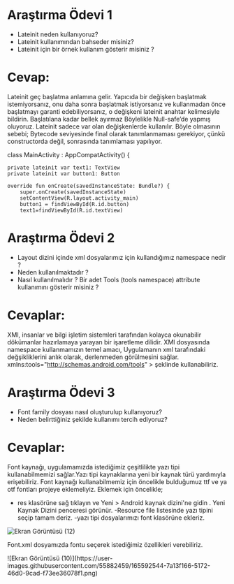 
# Araştırma Ödevi 1 
- Lateinit neden kullanıyoruz?
- Lateinit kullanımından bahseder misiniz?
- Lateinit için bir örnek kullanım gösterir misiniz ?

# Cevap:
Lateinit geç başlatma anlamına gelir. Yapıcıda bir değişken başlatmak istemiyorsanız, onu daha sonra başlatmak istiyorsanız ve
kullanmadan önce başlatmayı garanti edebiliyorsanız, o değişkeni lateinit anahtar kelimesiyle bildirin. Başlatılana kadar bellek ayırmaz
Böylelikle Null-safe’de yapmış oluyoruz. Lateinit sadece var olan değişkenlerde kullanılır. Böyle olmasının sebebi; Bytecode seviyesinde final
olarak tanımlanmaması gerekiyor, çünkü constructorda değil, sonrasında tanımlaması yapılıyor.

class MainActivity : AppCompatActivity() {

    private lateinit var text1: TextView
    private lateinit var button1: Button

    override fun onCreate(savedInstanceState: Bundle?) {
        super.onCreate(savedInstanceState)
        setContentView(R.layout.activity_main)
        button1 = findViewById(R.id.button)
        text1=findViewById(R.id.textView)
        
        

# Araştırma Ödevi 2
- Layout dizini içinde xml dosyalarımız için kullandığımız namespace nedir ?
- Neden kullanılmaktadır ?
- Nasıl kullanılmalıdır ?
Bir adet Tools (tools namespace) attribute kullanımını gösterir misiniz ?
# Cevaplar:
XMl, insanlar ve bilgi işletim sistemleri tarafından kolayca okunabilir dökümanlar hazırlamaya yarayan bir işaretleme dilidir.
XMl dosyasında namespace kullanmamızın temel amacı, Uygulamanın xml tarafındaki değşikliklerini anlık olarak, derlenmeden görülmesini sağlar. 
xmlns:tools="http://schemas.android.com/tools" > şeklinde kullanabiliriz.

# Araştırma Ödevi 3
- Font family dosyası nasıl oluşturulup kullanıyoruz?
- Neden belirttiğiniz şekilde kullanımı tercih ediyoruz?
# Cevaplar:

Font kaynağı, uygulamamızda istediğimiz çeşitlilikte yazı tipi kullanabilmemizi sağlar.Yazı tipi kaynaklarına yeni bir kaynak türü yardımıyla erişebiliriz. Font kaynağı kullanabilmemiz için öncelikle bulduğumuz ttf ve ya otf fontları projeye eklemeliyiz. Eklemek için öncelikle;
- res klasörüne sağ tıklayın ve Yeni > Android kaynak dizini'ne gidin .
Yeni Kaynak Dizini penceresi görünür.
-Resource file listesinde yazı tipini seçip tamam deriz.
-yazı tipi dosyalarımızı font klasörüne ekleriz.


![Ekran Görüntüsü (12)](https://user-images.githubusercontent.com/55882459/165592467-eb7891a9-cda2-4df0-8b03-38687e3370e7.png)

Font.xml dosyamızda fontu seçerek istediğimiz özellikleri verebiliriz.
<?xml version="1.0" encoding="utf-8"?>
<font-family xmlns:android="http://schemas.android.com/apk/res/android">
    <font
        android:fontStyle="normal"
        android:font="@font/Papernotes"
        android:fontWeight="400" />

</font-family>
![Ekran Görüntüsü (10)](https://user-images.githubusercontent.com/55882459/165592544-7a13f166-5172-46d0-9cad-f73ee36078f1.png)

